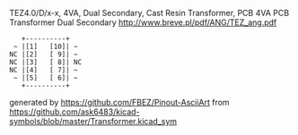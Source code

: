 TEZ4.0/D/x-x, 4VA, Dual Secondary, Cast Resin Transformer, PCB
4VA PCB Transformer Dual Secondary
http://www.breve.pl/pdf/ANG/TEZ_ang.pdf


	   +----------+
	 ~ |[1]   [10]| ~
	NC |[2]   [ 9]| ~
	NC |[3]   [ 8]| NC
	NC |[4]   [ 7]| ~
	 ~ |[5]   [ 6]| ~
	   +----------+


generated by https://github.com/FBEZ/Pinout-AsciiArt from https://github.com/ask6483/kicad-symbols/blob/master/Transformer.kicad_sym